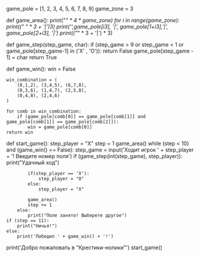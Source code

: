 game_pole = [1, 2, 3, 4, 5, 6, 7, 8, 9]
game_zone = 3

def game_area():
    print("_" * 4 * game_zone)
    for i in range(game_zone):
        print((" " * 3 + '|')*3)
        print('',game_pole[i*3], '|', game_pole[1+i*3],'|', game_pole[2+i*3], '|')
        print(("_" * 3 + '|') * 3)

def game_step(step_game, char):
    if (step_game > 9 or step_game < 1 or game_pole[step_game-1] in ('X' , 'O')):
        return False
    game_pole[step_game - 1] = char
    return True

def game_win():
    win = False

    win_combination = (
        (0,1,2), (3,4,5), (6,7,8),
        (0,3,6), (1,4,7), (2,5,8),
        (0,4,8), (2,4,6)
    )

    for comb in win_combination:
        if (game_pole[comb[0]] == game_pole[comb[1]] and game_pole[comb[1]] == game_pole[comb[2]]):
            win = game_pole[comb[0]]
    return win

def start_game():
    step_player = "X"
    step = 1
    game_area()
    while (step < 10) and (game_win() == False):
        step_game = input('Ходит игрок ' + step_player + '! Введите номер поля')
        if (game_step(int(step_game), step_player)):
            print("Удачный ход")

            if(step_player == 'X'):
                step_player = "O"
            else:
                step_player = "X"
                
            game_area()
            step += 1
        else:
            print("Поле занято! Выберете другое")
    if (step == 11):
        print("Ничья!")
    else:
        print('Победил ' + game_win() + '!')

print('Добро пожаловать в "Крестики-нолики"')
start_game()

